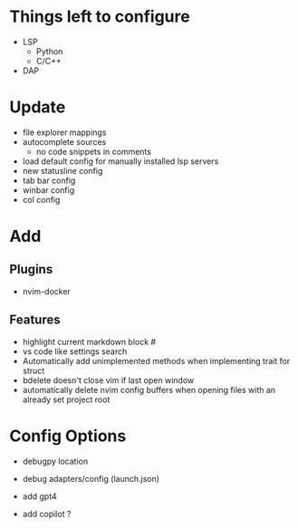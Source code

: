 # Things left to configure
- LSP
  - Python
  - C/C++
- DAP

# Update
- file explorer mappings
- autocomplete sources
  - no code snippets in comments
- load default config for manually installed lsp servers
- new statusline config
- tab bar config
- winbar config
- col config

# Add
## Plugins
- nvim-docker

## Features
- highlight current markdown block #
- vs code like settings search
- Automatically add unimplemented methods when implementing trait for struct
- bdelete doesn't close vim if last open window
- automatically delete nvim config buffers when opening files with an already set project root

# Config Options
- debugpy location
- debug adapters/config (launch.json)


- add gpt4
- add copilot ?
